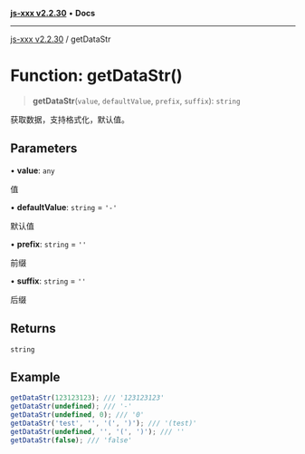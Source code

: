 [**js-xxx v2.2.30**](../README.md) • **Docs**

***

[js-xxx v2.2.30](../README.md) / getDataStr

# Function: getDataStr()

> **getDataStr**(`value`, `defaultValue`, `prefix`, `suffix`): `string`

获取数据，支持格式化，默认值。

## Parameters

• **value**: `any`

值

• **defaultValue**: `string` = `'-'`

默认值

• **prefix**: `string` = `''`

前缀

• **suffix**: `string` = `''`

后缀

## Returns

`string`

## Example

```ts
getDataStr(123123123); /// '123123123'
getDataStr(undefined); /// '-'
getDataStr(undefined, 0); /// '0'
getDataStr('test', '', '(', ')'); /// '(test)'
getDataStr(undefined, '', '(', ')'); /// ''
getDataStr(false); /// 'false'
```
